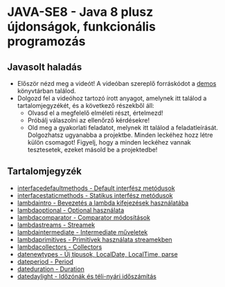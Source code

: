 # JAVA-SE8 - Java 8 plusz újdonságok, funkcionális programozás

## Javasolt haladás

* Először nézd meg a videót! A videóban szereplő forráskódot a [demos](demos) könyvtárban találod.
* Dolgozd fel a videóhoz tartozó írott anyagot, amelynek itt találod a tartalomjegyzékét, és a következő részekből áll:
	* Olvasd el a megfelelő elméleti részt, értelmezd!
	* Próbálj válaszolni az ellenőrző kérdésekre!
	* Old meg a gyakorlati feladatot, melynek itt találod a feladatleírását. Dolgozhatsz ugyanabba a projektbe. Minden leckéhez hozz létre külön csomagot! Figyelj, hogy a minden leckéhez vannak tesztesetek, ezeket másold be a projektedbe!

## Tartalomjegyzék

* [interfacedefaultmethods - Default interfész metódusok](examples/interfacedefaultmethods/README.md)
* [interfacestaticmethods - Statikus interfész metódusok](examples/interfacestaticmethods/README.md)
* [lambdaintro - Bevezetés a lambda kifejezések használatába](examples/lambdaintro/README.md)
* [lambdaoptional - Optional használata](examples/lambdaoptional/README.md)
* [lambdacomparator - Comparator módosítások](examples/lambdacomparator/README.md)
* [lambdastreams - Streamek](examples/lambdastreams/README.md)
* [lambdaintermediate - Intermediate műveletek](examples/lambdaintermediate/README.md)
* [lambdaprimitives - Primitívek használata streamekben](examples/lambdaprimitives/README.md)
* [lambdacollectors - Collectors](examples/lambdacollectors/README.md)
* [datenewtypes - Új típusok, LocalDate, LocalTime, parse](examples/datenewtypes/README.md)
* [dateperiod - Period](examples/dateperiod/README.md)
* [dateduration - Duration](examples/dateduration/README.md)
* [datedaylight - Időzónák és téli-nyári időszámítás](examples/datedaylight/README.md)
